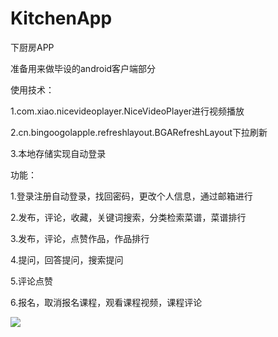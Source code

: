 # KitchenApp

下厨房APP

准备用来做毕设的android客户端部分

使用技术：

1.com.xiao.nicevideoplayer.NiceVideoPlayer进行视频播放

2.cn.bingoogolapple.refreshlayout.BGARefreshLayout下拉刷新

3.本地存储实现自动登录

功能：

1.登录注册自动登录，找回密码，更改个人信息，通过邮箱进行

2.发布，评论，收藏，关键词搜索，分类检索菜谱，菜谱排行

3.发布，评论，点赞作品，作品排行

4.提问，回答提问，搜索提问

5.评论点赞

6.报名，取消报名课程，观看课程视频，课程评论

<img src="http://"/>

